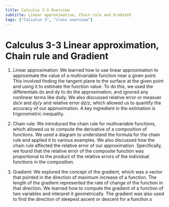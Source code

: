 ```yaml
---
title: Calculus 3-3 Overview
subtitle: Linear approximation, Chain rule and Gradient
tags: ["Calculus 3", "class overview"]
---
```

# Calculus 3-3 Linear approximation, Chain rule and Gradient

1. Linear approximation: We learned how to use linear approximation to approximate the value of a multivariable function near a given point. This involved finding the tangent plane to the surface at the given point and using it to estimate the function value. To do this, we used the differentials dx and dy to do the approximation, and ignored any nonlinear terms like dxdy. We also discussed relative error or measuer $dx/x$ and $dy/y$ and relative error $dz/z$, which allowed us to quantify the accuracy of our approximation. A key ingredient in the estimation is trigonometric inequality.

2. Chain rule: We introduced the chain rule for multivariable functions, which allowed us to compute the derivative of a composition of functions. We used a diagram to understand the formula for the chain rule and applied it to various examples. We also discussed how the chain rule affected the relative error of our approximation. Specifically, we found that the relative error of the composite function was proportional to the product of the relative errors of the individual functions in the composition.

3. Gradient: We explored the concept of the gradient, which was a vector that pointed in the direction of maximum increase of a function. The length of the gradient represented the rate of change of the function in that direction. We learned how to compute the gradient of a function of two variables and interpret it geometrically. The gradient was also used to find the direction of steepest ascent or descent for a function.s